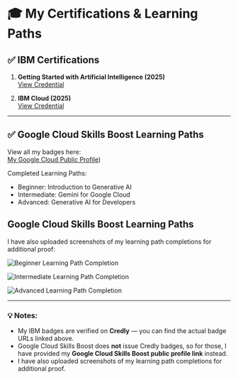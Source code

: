 # 🎓 My Certifications & Learning Paths

## ✅ IBM Certifications
1. **Getting Started with Artificial Intelligence (2025)**  
   [View Credential](https://www.credly.com/badges/9f46d345-d3ec-4235-ae79-60115346b445/public_url)

2. **IBM Cloud (2025)**  
   [View Credential](https://www.credly.com/badges/66626cc3-84e5-46b0-981c-c09c7916e59e/public_url)

---

## ✅ Google Cloud Skills Boost Learning Paths
View all my badges here:  
[My Google Cloud Public Profile](https://www.cloudskillsboost.google/public_profiles/1c7faca0-4c6a-4e38-b1f8-b80b1001f29a))

Completed Learning Paths:
- Beginner: Introduction to Generative AI
- Intermediate: Gemini for Google Cloud
- Advanced: Generative AI for Developers

## Google Cloud Skills Boost Learning Paths

I have also uploaded screenshots of my learning path completions for additional proof:

![Beginner Learning Path Completion](images/beginner-learning-path.png)

![Intermediate Learning Path Completion](images/intermediate-learning-path.png)

![Advanced Learning Path Completion](images/advanced-learning-path.png)





---

### 💡 Notes:
- My IBM badges are verified on **Credly** — you can find the actual badge URLs linked above.
- Google Cloud Skills Boost does **not** issue Credly badges, so for those, I have provided my **Google Cloud Skills Boost public profile link** instead.
- I have also uploaded screenshots of my learning path completions for additional proof.

